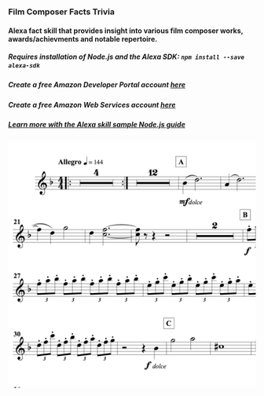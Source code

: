 ### Film Composer Facts Trivia
#### Alexa fact skill that provides insight into various film composer works, awards/achievments and notable repertoire.
##### Requires installation of Node.js and the Alexa SDK: `npm install --save alexa-sdk`
##### Create a free Amazon Developer Portal account [here](https://developer.amazon.com/)
##### Create a free Amazon Web Services account [here](https://aws.amazon.com/)
##### [Learn more with the Alexa skill sample Node.js guide](https://github.com/alexa/skill-sample-nodejs-fact/blob/master/step-by-step/1-voice-user-interface.md "Alexa skill sample Node.js guide")
![alt text](https://github.com/demajor/alexa-filmcomposer-facts/blob/master/img/StringScoreSheet_img.png)